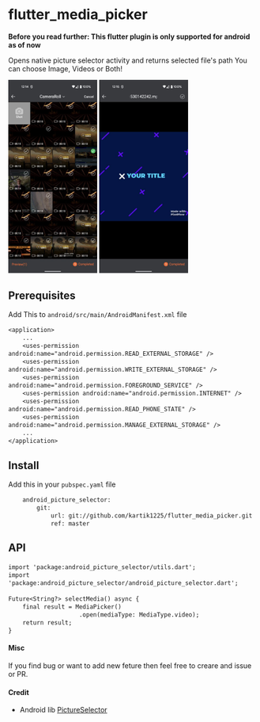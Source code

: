 # flutter_media_picker

**Before you read further: This flutter plugin is only supported for android as of now**

Opens native picture selector activity and returns selected file's path
You can choose Image, Videos or Both!

<p float="center">
  <img src="https://raw.githubusercontent.com/kartik1225/flutter_media_picker/master/assets/1.jpeg" width="180" />
  <img src="https://raw.githubusercontent.com/kartik1225/flutter_media_picker/master/assets/2.jpeg" width="180" /> 
</p>

## Prerequisites
Add This to `android/src/main/AndroidManifest.xml` file
```
<application>
    ...
    <uses-permission android:name="android.permission.READ_EXTERNAL_STORAGE" />
    <uses-permission android:name="android.permission.WRITE_EXTERNAL_STORAGE" />
    <uses-permission android:name="android.permission.FOREGROUND_SERVICE" />
    <uses-permission android:name="android.permission.INTERNET" />
    <uses-permission android:name="android.permission.READ_PHONE_STATE" />
    <uses-permission android:name="android.permission.MANAGE_EXTERNAL_STORAGE" />
    ...
</application>
```

## Install
Add this in your `pubspec.yaml` file

```
    android_picture_selector:    
        git:
            url: git://github.com/kartik1225/flutter_media_picker.git
            ref: master
```

## API

```
import 'package:android_picture_selector/utils.dart';
import 'package:android_picture_selector/android_picture_selector.dart';

Future<String?> selectMedia() async {
    final result = MediaPicker()
                    .open(mediaType: MediaType.video);
    return result;
}
```
#### Misc
If you find bug or want to add new feture then feel free to creare and issue or PR.

#### Credit
* Android lib [PictureSelector](https://github.com/LuckSiege/PictureSelector)
